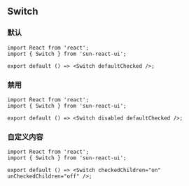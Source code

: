 ## Switch

### 默认

```tsx
import React from 'react';
import { Switch } from 'sun-react-ui';

export default () => <Switch defaultChecked />;
```

### 禁用

```tsx
import React from 'react';
import { Switch } from 'sun-react-ui';

export default () => <Switch disabled defaultChecked />;
```

### 自定义内容

```tsx
import React from 'react';
import { Switch } from 'sun-react-ui';

export default () => <Switch checkedChildren="on" unCheckedChildren="off" />;
```
